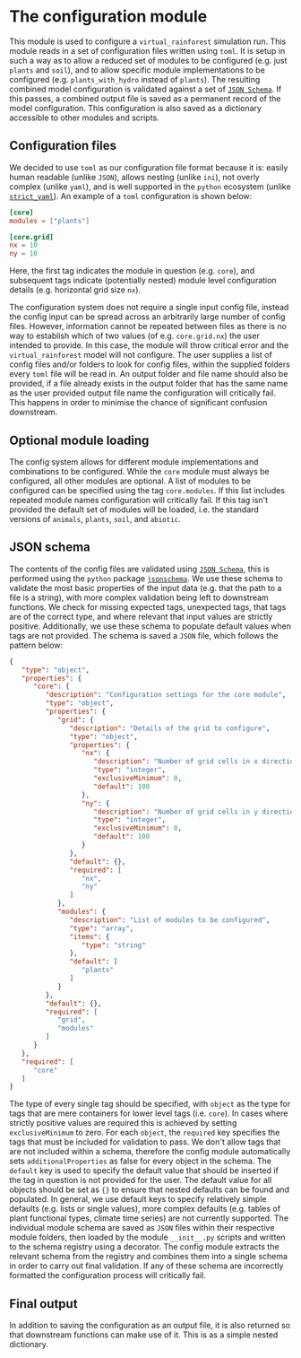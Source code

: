 # The configuration module

This module is used to configure a `virtual_rainforest` simulation run. This module
reads in a set of configuration files written using `toml`. It is setup in such a way as
to allow a reduced set of modules to be configured (e.g. just `plants` and `soil`), and
to allow specific module implementations to be configured (e.g. `plants_with_hydro`
instead of `plants`). The resulting combined model configuration is validated against a
set of [`JSON Schema`](https://json-schema.org). If this passes, a combined output file is
saved as a permanent record of the model configuration. This configuration is also saved
as a dictionary accessible to other modules and scripts.

## Configuration files

We decided to use `toml` as our configuration file format because it is: easily human
readable (unlike `JSON`), allows nesting (unlike `ini`), not overly complex (unlike
`yaml`), and is well supported in the `python` ecosystem (unlike
[`strict_yaml`](https://github.com/crdoconnor/strictyaml)). An example of a `toml`
configuration is shown below:

```toml
[core]
modules = ["plants"]

[core.grid]
nx = 10
ny = 10
```

Here, the first tag indicates the module in question (e.g. `core`), and subsequent tags
indicate (potentially nested) module level configuration details (e.g. horizontal grid
size `nx`).

The configuration system does not require a single input config file, instead the config
input can be spread across an arbitrarily large number of config files. However,
information cannot be repeated between files as there is no way to establish which of
two values (of e.g. `core.grid.nx`) the user intended to provide. In this case, the
module will throw critical error and the `virtual_rainforest` model will not configure.
The user supplies a list of config files and/or folders to look for config files, within
the supplied folders every `toml` file will be read in. An output folder and file name
should also be provided, if a file already exists in the output folder that has the same
name as the user provided output file name the configuration will critically fail. This
happens in order to minimise the chance of significant confusion downstream.

## Optional module loading

The config system allows for different module implementations and combinations to be
configured. While the `core` module must always be configured, all other modules are
optional. A list of modules to be configured can be specified using the tag
`core.modules`. If this list includes repeated module names configuration will
critically fail. If this tag isn't provided the default set of modules will be loaded,
i.e. the standard versions of `animals`, `plants`, `soil`, and `abiotic`.

## JSON schema

The contents of the config files are validated using [`JSON
Schema`](https://json-schema.org), this is performed using the `python` package
[`jsonschema`](https://pypi.org/project/jsonschema/). We use these schema to validate
the most basic properties of the input data (e.g. that the path to a file is a string),
with more complex validation being left to downstream functions. We check for missing
expected tags, unexpected tags, that tags are of the correct type, and where relevant
that input values are strictly positive. Additionally, we use these schema to populate
default values when tags are not provided. The schema is saved a `JSON` file, which
follows the pattern below:

```json
{
   "type": "object",
   "properties": {
      "core": {
         "description": "Configuration settings for the core module",
         "type": "object",
         "properties": {
            "grid": {
               "description": "Details of the grid to configure",
               "type": "object",
               "properties": {
                  "nx": {
                     "description": "Number of grid cells in x direction",
                     "type": "integer",
                     "exclusiveMinimum": 0,
                     "default": 100
                  },
                  "ny": {
                     "description": "Number of grid cells in y direction",
                     "type": "integer",
                     "exclusiveMinimum": 0,
                     "default": 100
                  }
               },
               "default": {},
               "required": [
                  "nx",
                  "ny"
               ]
            },
            "modules": {
               "description": "List of modules to be configured",
               "type": "array",
               "items": {
                  "type": "string"
               },
               "default": [
                  "plants"
               ]
            }
         },
         "default": {},
         "required": [
            "grid",
            "modules"
         ]
      }
   },
   "required": [
      "core"
   ]
}
```

The type of every single tag should be specified, with `object` as the type for tags
that are mere containers for lower level tags (i.e. `core`). In cases where strictly
positive values are required this is achieved by setting `exclusiveMinimum` to zero. For
each `object`, the `required` key specifies the tags that must be included for
validation to pass. We don't allow tags that are not included within a schema, therefore
the config module automatically sets `additionalProperties` as false for every object in
the schema. The `default` key is used to specify the default value that should be
inserted if the tag in question is not provided for the user. The default value for all
objects should be set as `{}` to ensure that nested defaults can be found and populated.
In general, we use default keys to specify relatively simple defaults (e.g. lists or
single values), more complex defaults (e.g. tables of plant functional types, climate
time series) are not currently supported. The individual module schema are saved as
`JSON` files within their respective module folders, then loaded by the module
`__init__.py` scripts and written to the schema registry using a decorator. The config
module extracts the relevant schema from the registry and combines them into a single
schema in order to carry out final validation. If any of these schema are incorrectly
formatted the configuration process will critically fail.

## Final output

In addition to saving the configuration as an output file, it is also returned so that
downstream functions can make use of it. This is as a simple nested dictionary.
